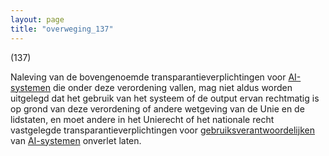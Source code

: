 ```yaml
---
layout: page
title: "overweging_137"
---
```


(137)

Naleving van de bovengenoemde transparantieverplichtingen voor [AI-systemen](a3.md#^ai-systeem) die onder deze verordening vallen, mag niet aldus worden uitgelegd dat het gebruik van het systeem of de output ervan rechtmatig is op grond van deze verordening of andere wetgeving van de Unie en de lidstaten, en moet andere in het Unierecht of het nationale recht vastgelegde transparantieverplichtingen voor [gebruiksverantwoordelijken](a3.md#^gebruiksverantwoordelijke) van [AI-systemen](a3.md#^ai-systeem) onverlet laten.
